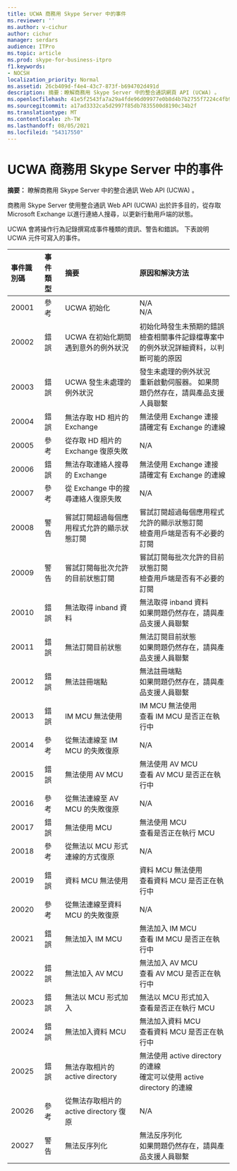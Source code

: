 ```yaml
---
title: UCWA 商務用 Skype Server 中的事件
ms.reviewer: ''
ms.author: v-cichur
author: cichur
manager: serdars
audience: ITPro
ms.topic: article
ms.prod: skype-for-business-itpro
f1.keywords:
- NOCSH
localization_priority: Normal
ms.assetid: 26cb409d-f4e4-43c7-873f-b694702d491d
description: 摘要：瞭解商務用 Skype Server 中的整合通訊網頁 API (UCWA) 。
ms.openlocfilehash: 41e5f2543fa7a29a4fde96d09977e0b8d4b7b2755f7224c4fb9bfceef246ab09
ms.sourcegitcommit: a17ad3332ca5d2997f85db7835500d8190c34b2f
ms.translationtype: MT
ms.contentlocale: zh-TW
ms.lasthandoff: 08/05/2021
ms.locfileid: "54317550"
---
```

# <a name="ucwa-events-in-skype-for-business-server"></a>UCWA 商務用 Skype Server 中的事件
 
**摘要：** 瞭解商務用 Skype Server 中的整合通訊 Web API (UCWA) 。
  
商務用 Skype Server 使用整合通訊 Web API (UCWA) 出於許多目的，從存取 Microsoft Exchange 以進行連絡人搜尋，以更新行動用戶端的狀態。
  
UCWA 會將操作行為記錄撰寫成事件種類的資訊、警告和錯誤。 下表說明 UCWA 元件可寫入的事件。
  
|**事件識別碼**|**事件類型**|**摘要**|**原因和解決方法**|
|:-----|:-----|:-----|:-----|
|20001  <br/> |參考  <br/> |UCWA 初始化  <br/> |N/A  <br/> N/A  <br/> |
|20002  <br/> |錯誤  <br/> |UCWA 在初始化期間遇到意外的例外狀況  <br/> |初始化時發生未預期的錯誤  <br/> 檢查相關事件記錄檔專案中的例外狀況詳細資料，以判斷可能的原因  <br/> |
|20003  <br/> |錯誤  <br/> |UCWA 發生未處理的例外狀況  <br/> |發生未處理的例外狀況  <br/> 重新啟動伺服器。 如果問題仍然存在，請與產品支援人員聯繫  <br/> |
|20004  <br/> |錯誤  <br/> |無法存取 HD 相片的 Exchange  <br/> |無法使用 Exchange 連接  <br/> 請確定有 Exchange 的連線  <br/> |
|20005  <br/> |參考  <br/> |從存取 HD 相片的 Exchange 復原失敗  <br/> |N/A  <br/> |
|20006  <br/> |錯誤  <br/> |無法存取連絡人搜尋的 Exchange  <br/> |無法使用 Exchange 連接  <br/> 請確定有 Exchange 的連線  <br/> |
|20007  <br/> |參考  <br/> |從 Exchange 中的搜尋連絡人復原失敗  <br/> |N/A  <br/> |
|20008  <br/> |警告  <br/> |嘗試訂閱超過每個應用程式允許的顯示狀態訂閱  <br/> |嘗試訂閱超過每個應用程式允許的顯示狀態訂閱  <br/> 檢查用戶端是否有不必要的訂閱  <br/> |
|20009  <br/> |警告  <br/> |嘗試訂閱每批次允許的目前狀態訂閱  <br/> |嘗試訂閱每批次允許的目前狀態訂閱  <br/> 檢查用戶端是否有不必要的訂閱  <br/> |
|20010  <br/> |錯誤  <br/> |無法取得 inband 資料  <br/> |無法取得 inband 資料  <br/> 如果問題仍然存在，請與產品支援人員聯繫  <br/> |
|20011  <br/> |錯誤  <br/> |無法訂閱目前狀態  <br/> |無法訂閱目前狀態  <br/> 如果問題仍然存在，請與產品支援人員聯繫  <br/> |
|20012  <br/> |錯誤  <br/> |無法註冊端點  <br/> |無法註冊端點  <br/> 如果問題仍然存在，請與產品支援人員聯繫  <br/> |
|20013  <br/> |錯誤  <br/> |IM MCU 無法使用  <br/> |IM MCU 無法使用  <br/> 查看 IM MCU 是否正在執行中  <br/> |
|20014  <br/> |參考  <br/> |從無法連線至 IM MCU 的失敗復原  <br/> |N/A  <br/> |
|20015  <br/> |錯誤  <br/> |無法使用 AV MCU  <br/> |無法使用 AV MCU  <br/> 查看 AV MCU 是否正在執行中  <br/> |
|20016  <br/> |參考  <br/> |從無法連線至 AV MCU 的失敗復原  <br/> |N/A  <br/> |
|20017  <br/> |錯誤  <br/> |無法使用 MCU  <br/> |無法使用 MCU  <br/> 查看是否正在執行 MCU  <br/> |
|20018  <br/> |參考  <br/> |從無法以 MCU 形式連線的方式復原  <br/> |N/A  <br/> |
|20019  <br/> |錯誤  <br/> |資料 MCU 無法使用  <br/> |資料 MCU 無法使用  <br/> 查看資料 MCU 是否正在執行中  <br/> |
|20020  <br/> |參考  <br/> |從無法連線至資料 MCU 的失敗復原  <br/> |N/A  <br/> |
|20021  <br/> |錯誤  <br/> |無法加入 IM MCU  <br/> |無法加入 IM MCU  <br/> 查看 IM MCU 是否正在執行中  <br/> |
|20022  <br/> |錯誤  <br/> |無法加入 AV MCU  <br/> |無法加入 AV MCU  <br/> 查看 AV MCU 是否正在執行中  <br/> |
|20023  <br/> |錯誤  <br/> |無法以 MCU 形式加入  <br/> |無法以 MCU 形式加入  <br/> 查看是否正在執行 MCU  <br/> |
|20024  <br/> |錯誤  <br/> |無法加入資料 MCU  <br/> |無法加入資料 MCU  <br/> 查看資料 MCU 是否正在執行中  <br/> |
|20025  <br/> |錯誤  <br/> |無法存取相片的 active directory  <br/> |無法使用 active directory 的連線  <br/> 確定可以使用 active directory 的連線  <br/> |
|20026  <br/> |參考  <br/> |從無法存取相片的 active directory 復原  <br/> |N/A  <br/> |
|20027  <br/> |警告  <br/> |無法反序列化  <br/> |無法反序列化  <br/> 如果問題仍然存在，請與產品支援人員聯繫  <br/> |
   

